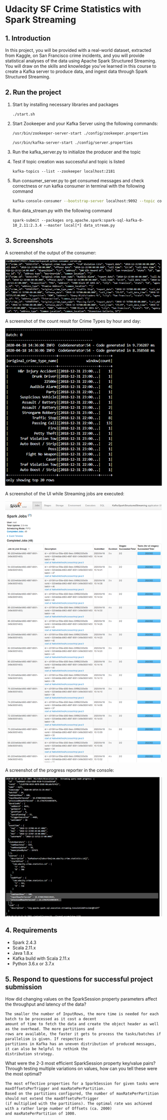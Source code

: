 # Udacity SF Crime Statistics with Spark Streaming

## 1. Introduction

In this project, you will be provided with a real-world dataset, extracted from Kaggle, on San Francisco crime incidents, and you will provide statistical analyses of the data using Apache Spark Structured Streaming. You will draw on the skills and knowledge you've learned in this course to create a Kafka server to produce data, and ingest data through Spark Structured Streaming.

## 2. Run the project

1. Start by installing necessary libraries and packages

    ```
    ./start.sh
    ```

2. Start Zookeeper and your Kafka Server using the following commands:

    ```
    /usr/bin/zookeeper-server-start ./config/zookeeper.properties
    ```
    ```
    /usr/bin/kafka-server-start ./config/server.properties
    ```

3. Run the kafka_server.py to initialize the producer and the topic
4. Test if topic creation was successful and topic is listed
    ```
    kafka-topics --list --zookeeper localhost:2181
    ```

5. Run consumer_server.py to get consumed messages and check correctness or run kafka consumer in terminal with the following command

    ````bash
    kafka-console-consumer --bootstrap-server localhost:9092 --topic com.udacity.crime.statistics.LA --from-beginning
    ````

6. Run data_stream.py with the following command

    ```
    spark-submit --packages org.apache.spark:spark-sql-kafka-0-10_2.11:2.3.4 --master local[*] data_stream.py
    ```

## 3. Screenshots

A screenshot of the output of the consumer:

![Kafka Consumer Console Output](./images/kafka-consumer-console_output.png "Kafka Consumer Console Output")

A screenshot of the count result for Crime Types by hour and day:

![Query Batch](./images/Query_Batch_0.png "Query Output Count on Crime Type by hour")

A screenshot of the UI while Streaming jobs are executed:

![Spark UI](./images/21.png "SparkStreaming_UI")

A screenshot of the progress reporter in the console:

![Progress Reporter](./images/1.png "ProgressReporter in Console")

## 4. Requirements

* Spark 2.4.3
* Scala 2.11.x
* Java 1.8.x
* Kafka build with Scala 2.11.x
* Python 3.6.x or 3.7.x

## 5. Respond to questions for successful project submission

How did changing values on the SparkSession property parameters affect the throughput and latency of the data?

    The smaller the number of InputRows, the more time is needed for each batch to be processed as it cost a decent 
    amount of time to fetch the data and create the object header as well as the overhead. The more partitions and 
    rows are available, the faster it gets to process the tasks/batches if parallelism is given. If respective 
    partitions in Kafka has an uneven distribution of produced messages, it can also be helpful to rethink the 
    distribution strategy.

What were the 2-3 most efficient SparkSession property key/value pairs? Through testing multiple variations on values, how can you tell these were the most optimal?

    The most effective properties for a SparkSession for given tasks were maxOffsetsPerTrigger and maxRatePerPartition.
    Based on the partitions configured, the number of maxRatePerPartition should not extend the maxOffsetsPerTrigger
    (if multiplied with the partitions). The optimal rate was achieved with a rather large number of Offsets (ca. 2000)
    and maxRatePerPartition of 1000.
